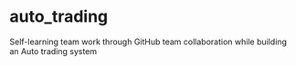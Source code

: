 # auto_trading
Self-learning team work through GitHub team collaboration while building an Auto trading system
